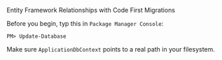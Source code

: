 Entity Framework Relationships with Code First Migrations

Before you begin, typ this in `Package Manager Console`:

    PM> Update-Database

Make sure `ApplicationDbContext` points to a real path in your filesystem.
